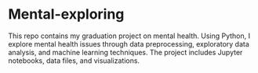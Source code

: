 # Mental-exploring
This repo contains my graduation project on mental health. Using Python, I explore mental health issues through data preprocessing, exploratory data analysis, and machine learning techniques. The project includes Jupyter notebooks, data files, and visualizations.
